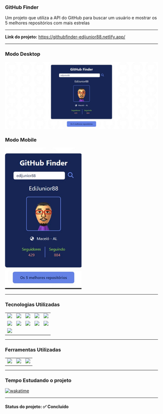 <h3>GitHub Finder</h3>

<p>Um projeto que utiliza a API do GitHub para buscar um usuário e mostrar os 5 melhores repositórios com mais estrelas</p>

<hr>

<strong>Link do projeto:</strong> <a href="https://githubfinder-edijunior88.netlify.app/" target="_blank" >https://githubfinder-edijunior88.netlify.app/</a>

<hr>

<h3><strong>Modo Desktop</strong></h3>
<img src="app/src/Imagens/GitHub-Finder.jpg">

<br />

<h3><strong>Modo Mobile</strong></h3>
<img src="app/src/Imagens/GitHub-Finder-mobile.jpg" width="50%">

<hr>

<h3><strong>Tecnologias Utilizadas</strong></h3>

<table>
  <tr>
    <td>
      <img src="https://img.shields.io/badge/HTML5-E34F26?style=for-the-badge&logo=html5&logoColor=white">
    </td>
    <td>
      <img src="https://img.shields.io/badge/CSS3-1572B6?style=for-the-badge&logo=css3&logoColor=white">
    </td>
    <td>
      <img src="https://img.shields.io/badge/JavaScript-756b2e?style=for-the-badge&logo=javascript&logoColor=white">
    </td>
     <td>
      <img src="https://img.shields.io/badge/React-20232A?style=for-the-badge&logo=react&logoColor=61DAFB">
    </td>
    <td>
      <img src="https://img.shields.io/badge/AXIOS-116b29?style=for-the-badge&logo=axios&logoColor=61DAFB">
    </td>
  </tr>

  <tr>
    <td>
      <img src="https://img.shields.io/badge/Font%20Awesome-3c5e0c?style=for-the-badge&logo=fontawesome&logoColor=61DAFB">
    </td>
    <td>
      <img src="https://img.shields.io/badge/React%20Router%20Dom-7d192d?style=for-the-badge&logo=reactrouter&logoColor=white">
    </td>
     <td>
      <img src="https://img.shields.io/badge/TypeScript-111461?style=for-the-badge&logo=typescript&logoColor=white">
    </td>
     <td>
      <img src="https://img.shields.io/badge/VITEJS-72158f?style=for-the-badge&logo=vite&logoColor=white">
    </td>
     <td>
      <img src="https://img.shields.io/badge/TailWindCSS-000?style=for-the-badge&logo=tailwindcss&logoColor=white">
    </td>
  </tr>

  <tr>
    <td>
      <img src="https://img.shields.io/badge/Javascript%20Obfuscator-44473d?style=for-the-badge&logo=npm&logoColor=white">
    </td>   
  </tr>
</table>

<hr>

<h3><strong>Ferramentas Utilizadas</strong></h3>

<table>
  <tr>
    <td>
      <img src="https://badgen.net/npm/license/lodash">
    </td>
    <td>
      <img src="https://img.shields.io/node/v/npm">
    </td>
    <td>
      <img src="https://badgen.net/badge/icon/visualstudio?icon=visualstudio&label">
    </td>
  </tr>
</table>

<hr>

<h3>Tempo Estudando o projeto</h3>

<p>
  <a href="https://wakatime.com/badge/github/EdiJunior88/GitHub_Finder">
    <img src="https://wakatime.com/badge/github/EdiJunior88/GitHub_Finder.svg" alt="wakatime">
  </a>
</p>

<hr>

<h4><b>Status do projeto:</b> ✅ Concluído</h4>
